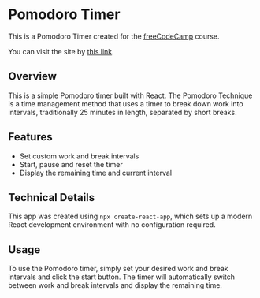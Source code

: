 # Pomodoro Timer

This is a Pomodoro Timer created for the [freeCodeCamp](https://www.freecodecamp.org/learn/front-end-development-libraries/front-end-development-libraries-projects/build-a-25--5-clock) course.

You can visit the site by [this link](https://1giacomo.github.io/pomodoro-timer/).

## Overview

This is a simple Pomodoro timer built with React. The Pomodoro Technique is a time management method that uses a timer to break down work into intervals, traditionally 25 minutes in length, separated by short breaks.

## Features

- Set custom work and break intervals
- Start, pause and reset the timer
- Display the remaining time and current interval

## Technical Details

This app was created using `npx create-react-app`, which sets up a modern React development environment with no configuration required.

## Usage

To use the Pomodoro timer, simply set your desired work and break intervals and click the start button. The timer will automatically switch between work and break intervals and display the remaining time.
